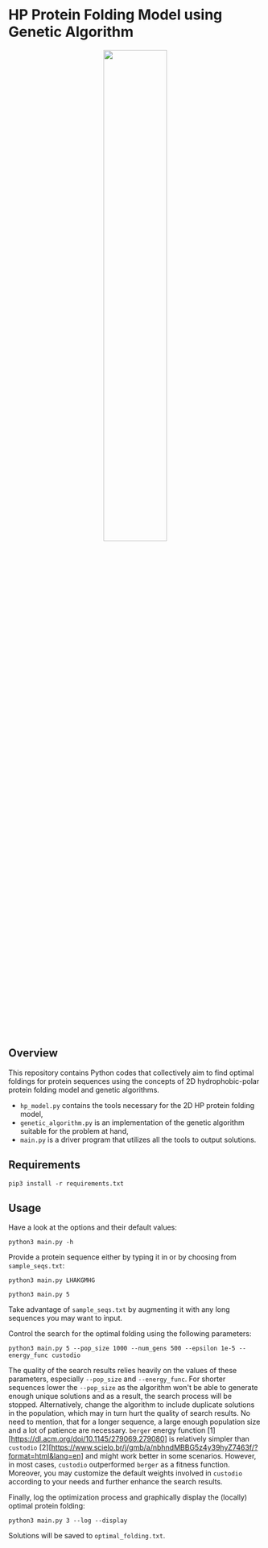 # HP Protein Folding Model using Genetic Algorithm
<p align="center">
 <img src="https://github.com/jasqari/GridWorld-Reinforcement-Learning/assets/44480584/307890e2-4f24-4fa2-9c0b-3395500ca049" width="50%" height="50%"/>
</p>

## Overview
This repository contains Python codes that collectively aim to find optimal foldings for protein sequences using the concepts of 2D hydrophobic-polar protein folding model and genetic algorithms.
* `hp_model.py` contains the tools necessary for the 2D HP protein folding model,
* `genetic_algorithm.py` is an implementation of the genetic algorithm suitable for the problem at hand,
* `main.py` is a driver program that utilizes all the tools to output solutions.

## Requirements
```
pip3 install -r requirements.txt
```

## Usage
Have a look at the options and their default values:
```
python3 main.py -h
```

Provide a protein sequence either by typing it in or by choosing from `sample_seqs.txt`:
```
python3 main.py LHAKGMHG
```
```
python3 main.py 5
```
Take advantage of `sample_seqs.txt` by augmenting it with any long sequences you may want to input.

Control the search for the optimal folding using the following parameters:
```
python3 main.py 5 --pop_size 1000 --num_gens 500 --epsilon 1e-5 --energy_func custodio
```
The quality of the search results relies heavily on the values of these parameters, especially `--pop_size` and `--energy_func`.
For shorter sequences lower the `--pop_size` as the algorithm won't be able to generate enough unique solutions and as a result, the search process will be stopped. Alternatively, change the algorithm to include duplicate solutions in the population, which may in turn hurt the quality of search results.
No need to mention, that for a longer sequence, a large enough population size and a lot of patience are necessary.
`berger` energy function [1][https://dl.acm.org/doi/10.1145/279069.279080] is relatively simpler than `custodio` [2][https://www.scielo.br/j/gmb/a/nbhndMBBG5z4y39hyZ7463f/?format=html&lang=en] and might work better in some scenarios. However, in most cases, `custodio` outperformed `berger` as a fitness function. Moreover, you may customize the default weights involved in `custodio` according to your needs and further enhance the search results.

Finally, log the optimization process and graphically display the (locally) optimal protein folding:
```
python3 main.py 3 --log --display
```

Solutions will be saved to `optimal_folding.txt`.

